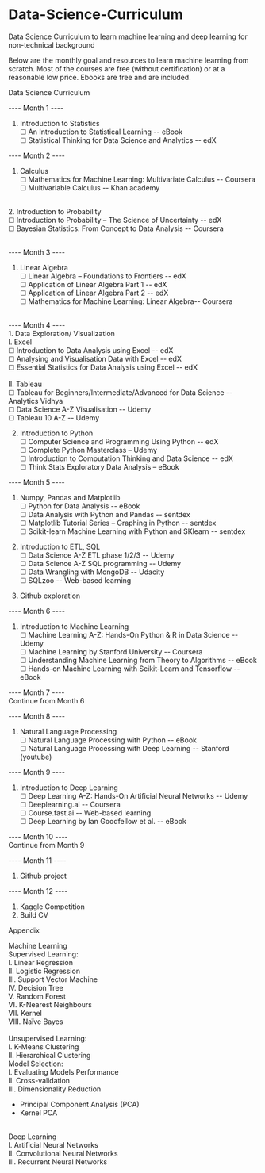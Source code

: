 # Data-Science-Curriculum
Data Science Curriculum to learn machine learning and deep learning for non-technical background

Below are the monthly goal and resources to learn machine learning from scratch. Most of the courses are free (without certification) or at a reasonable low price. Ebooks are free and are included.


Data Science Curriculum

---- Month 1 ----
1.	Introduction to Statistics<br />
☐ An Introduction to Statistical Learning -- eBook <br />
☐ Statistical Thinking for Data Science and Analytics -- edX <br />

---- Month 2 ----
1.	Calculus<br />
☐ Mathematics for Machine Learning: Multivariate Calculus -- Coursera <br />
☐ Multivariable Calculus -- Khan academy<br />
<br />
2.	Introduction to Probability<br />
☐ Introduction to Probability – The Science of Uncertainty -- edX<br />
☐ Bayesian Statistics: From Concept to Data Analysis -- Coursera<br />
<br />

---- Month 3 ----
1.	Linear Algebra<br />
☐ Linear Algebra – Foundations to Frontiers -- edX<br />
☐ Application of Linear Algebra Part 1 -- edX<br />
☐ Application of Linear Algebra Part 2 -- edX <br />
☐ Mathematics for Machine Learning: Linear Algebra-- Coursera<br />
<br />
---- Month 4 ----<br />
1.	Data Exploration/ Visualization<br />
I.	Excel<br />
☐ Introduction to Data Analysis using Excel -- edX<br />
☐ Analysing and Visualisation Data with Excel -- edX<br />
☐ Essential Statistics for Data Analysis using Excel -- edX<br />
<br />
II.	Tableau<br />
☐ Tableau for Beginners/Intermediate/Advanced for Data Science 
-- Analytics Vidhya<br />
☐ Data Science A-Z Visualisation -- Udemy<br />
☐ Tableau 10 A-Z -- Udemy<br />

2.	Introduction to Python<br />
☐ Computer Science and Programming Using Python -- edX<br />
☐ Complete Python Masterclass – Udemy<br />
☐ Introduction to Computation Thinking and Data Science -- edX <br />
☐ Think Stats Exploratory Data Analysis – eBook<br />

---- Month 5 ----
1.	Numpy, Pandas and Matplotlib<br />
☐ Python for Data Analysis -- eBook <br />
☐ Data Analysis with Python and Pandas -- sentdex <br />
☐ Matplotlib Tutorial Series – Graphing in Python -- sentdex <br />
☐ Scikit-learn Machine Learning with Python and SKlearn -- sentdex <br />

2.	Introduction to ETL, SQL<br />
☐ Data Science A-Z ETL phase 1/2/3 -- Udemy<br />
☐ Data Science A-Z SQL programming -- Udemy<br />
☐ Data Wrangling with MongoDB -- Udacity<br />
☐ SQLzoo -- Web-based learning<br />
3.	Github exploration<br />

---- Month 6 ----
1.	Introduction to Machine Learning<br />
☐ Machine Learning A-Z: Hands-On Python & R in Data Science -- Udemy<br />
☐ Machine Learning by Stanford University -- Coursera<br />
☐ Understanding Machine Learning from Theory to Algorithms -- eBook<br />
☐ Hands-on Machine Learning with Scikit-Learn and Tensorflow -- eBook<br />

---- Month 7 ----<br />
Continue from Month 6

---- Month 8 ----
1.	Natural Language Processing<br />
☐ Natural Language Processing with Python -- eBook<br />
☐ Natural Language Processing with Deep Learning -- Stanford (youtube)<br />

---- Month 9 ----
1.	Introduction to Deep Learning<br />
☐ Deep Learning A-Z: Hands-On Artificial Neural Networks -- Udemy<br />
☐ Deeplearning.ai -- Coursera <br />
☐ Course.fast.ai -- Web-based learning<br />
☐ Deep Learning by Ian Goodfellow et al. -- eBook<br />

---- Month 10 ----<br />
Continue from Month 9

---- Month 11 ----
1.	Github project

---- Month 12 ----
1.	Kaggle Competition
2.	Build CV












Appendix

Machine Learning<br />
Supervised Learning:<br />
I.	Linear Regression<br />
II.	Logistic Regression<br />
III.	Support Vector Machine<br />
IV.	Decision Tree<br />
V.	Random Forest<br />
VI.	K-Nearest Neighbours<br />
VII.	Kernel<br />
VIII.	Naïve Bayes<br />
<br />
Unsupervised Learning:<br />
I.	K-Means Clustering<br />
II.	Hierarchical Clustering<br />
Model Selection:<br />
I.	Evaluating Models Performance<br />
II.	Cross-validation<br />
III.	Dimensionality Reduction<br />
-	Principal Component Analysis (PCA)<br />
-	Kernel PCA<br />
<br />
Deep Learning<br />
I.	Artificial Neural Networks<br />
II.	Convolutional Neural Networks<br />
III.	Recurrent Neural Networks



